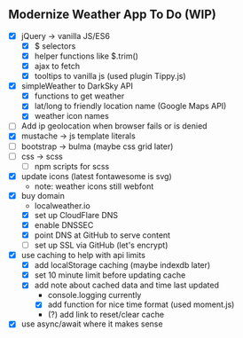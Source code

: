 ## Modernize Weather App To Do (WIP)

- [x] jQuery -> vanilla JS/ES6
  - [x] $ selectors
  - [x] helper functions like $.trim()
  - [x] ajax to fetch
  - [x] tooltips to vanilla js (used plugin Tippy.js)
- [x] simpleWeather to DarkSky API
  - [x] functions to get weather
  - [x] lat/long to friendly location name (Google Maps API)
  - [x] weather icon names
- [ ] Add ip geolocation when browser fails or is denied
- [x] mustache -> js template literals
- [ ] bootstrap -> bulma (maybe css grid later)
- [ ] css -> scss
  - [ ] npm scripts for scss
- [x] update icons (latest fontawesome is svg)
  - note: weather icons still webfont
- [x] buy domain
  - localweather.io
  - [x] set up CloudFlare DNS
  - [x] enable DNSSEC
  - [x] point DNS at GitHub to serve content
  - [ ] set up SSL via GitHub (let's encrypt)
- [x] use caching to help with api limits
  - [x] add localStorage caching (maybe indexdb later)
  - [x] set 10 minute limit before updating cache
  - [x] add note about cached data and time last updated
    - console.logging currently
    - [x] add function for nice time format (used moment.js)
    - (?) add link to reset/clear cache
- [x] use async/await where it makes sense
